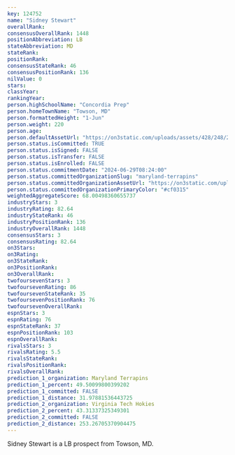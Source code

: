 ```yaml
---
key: 124752
name: "Sidney Stewart"
overallRank: 
consensusOverallRank: 1448
positionAbbreviation: LB
stateAbbreviation: MD
stateRank: 
positionRank: 
consensusStateRank: 46
consensusPositionRank: 136
nilValue: 0
stars: 
classYear: 
rankingYear: 
person.highSchoolName: "Concordia Prep"
person.homeTownName: "Towson, MD"
person.formattedHeight: "1-Jun"
person.weight: 220
person.age: 
person.defaultAssetUrl: "https://on3static.com/uploads/assets/428/248/248428.png"
person.status.isCommitted: TRUE
person.status.isSigned: FALSE
person.status.isTransfer: FALSE
person.status.isEnrolled: FALSE
person.status.commitmentDate: "2024-06-29T08:24:00"
person.status.committedOrganizationSlug: "maryland-terrapins"
person.status.committedOrganizationAssetUrl: "https://on3static.com/uploads/assets/411/179/179411.svg"
person.status.committedOrganizationPrimaryColor: "#cf0315"
weightedAggregateScore: 68.00498360655737
industryStars: 3
industryRating: 82.64
industryStateRank: 46
industryPositionRank: 136
industryOverallRank: 1448
consensusStars: 3
consensusRating: 82.64
on3Stars: 
on3Rating: 
on3StateRank: 
on3PositionRank: 
on3OverallRank: 
twofoursevenStars: 3
twofoursevenRating: 86
twofoursevenStateRank: 35
twofoursevenPositionRank: 76
twofoursevenOverallRank: 
espnStars: 3
espnRating: 76
espnStateRank: 37
espnPositionRank: 103
espnOverallRank: 
rivalsStars: 3
rivalsRating: 5.5
rivalsStateRank: 
rivalsPositionRank: 
rivalsOverallRank: 
prediction_1_organization: Maryland Terrapins
prediction_1_percent: 49.50099800399202
prediction_1_committed: FALSE
prediction_1_distance: 31.97881536443725
prediction_2_organization: Virginia Tech Hokies
prediction_2_percent: 43.31337325349301
prediction_2_committed: FALSE
prediction_2_distance: 253.26705370904475
---
```

Sidney Stewart is a LB prospect from Towson, MD.